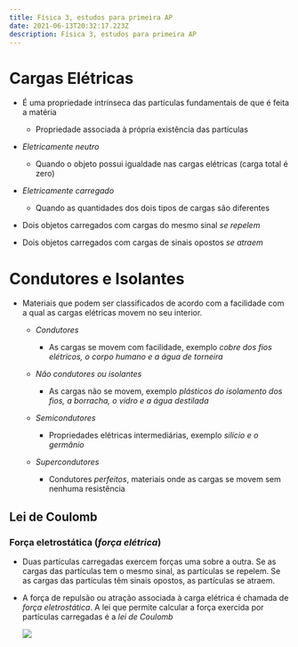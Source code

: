 ```yaml
---
title: Física 3, estudos para primeira AP
date: 2021-06-13T20:32:17.223Z
description: Física 3, estudos para primeira AP
---
```

# Cargas Elétricas

* É uma propriedade intrínseca das partículas fundamentais de que é feita a matéria

  * Propriedade associada à própria existência das partículas
* *Eletricamente neutro*

  * Quando o objeto possui igualdade nas cargas elétricas (carga total é zero)
* *Eletricamente carregado*

  * Quando as quantidades dos dois tipos de cargas são diferentes
* Dois objetos carregados com cargas do mesmo sinal *se repelem*
* Dois objetos carregados com cargas de sinais opostos *se atraem*

# Condutores e Isolantes

* Materiais que podem ser classificados de acordo com a facilidade com a qual as cargas elétricas movem no seu interior.

  * *Condutores*

    * As cargas se movem com facilidade, exemplo *cobre dos fios elétricos, o corpo humano e a água de torneira*
  * *Não condutores ou isolantes*

    * As cargas não se movem, exemplo *plásticos do isolamento dos fios, a borracha, o vidro e a água destilada*
  * *Semicondutores*

    * Propriedades elétricas intermediárias, exemplo *silício e o germânio*
  * *Supercondutores*

    * Condutores *perfeitos*, materiais onde as cargas se movem sem nenhuma resistência

## Lei de Coulomb

### Força eletrostática (*força elétrica*)

* Duas partículas carregadas exercem forças uma sobre a outra. Se as cargas das partículas tem o mesmo sinal, as partículas se repelem. Se as cargas das partículas têm sinais opostos, as partículas se atraem.
* A força de repulsão ou atração associada à carga elétrica é chamada de *força eletrostática*. A lei que permite calcular a força exercida por partículas carregadas é a *lei de Coulomb*

  ![](/img/captura-de-tela-2021-06-13-173315.png)